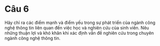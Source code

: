 # Câu 6

Hãy chỉ ra các điểm mạnh và điểm yếu trong sự phát triển của ngành công nghệ
thông tin liên quan đến việc học và nghiên cứu của sinh viên. Nêu những thuận lợi
và khó khăn khi xác định vấn đề nghiên cứu trong chuyên ngành công nghệ thông
tin.
